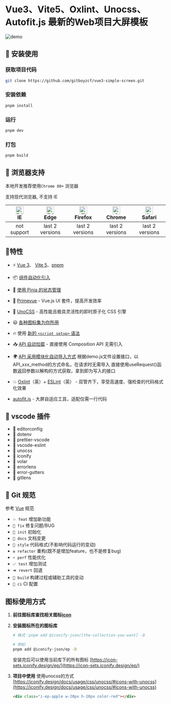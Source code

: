 # Vue3、Vite5、Oxlint、Unocss、Autofit.js 最新的Web项目大屏模板

![demo](https://github.com/gitboyzcf/vue3-simple-screen/blob/master/public/demo.gif)

## 🍭 安装使用

### 获取项目代码

```bash
git clone https://github.com/gitboyzcf/vue3-simple-screen.git
```

### 安装依赖

```sh
pnpm install
```

### 运行

```sh
pnpm dev
```

### 打包

```sh
pnpm build
```

## 🍩 浏览器支持

本地开发推荐使用`Chrome 80+` 浏览器

支持现代浏览器, 不支持 IE

| [<img src="https://raw.githubusercontent.com/alrra/browser-logos/master/src/edge/edge_48x48.png" alt=" Edge" width="24px" height="24px" />](http://godban.github.io/browsers-support-badges/)</br>IE | [<img src="https://raw.githubusercontent.com/alrra/browser-logos/master/src/edge/edge_48x48.png" alt=" Edge" width="24px" height="24px" />](http://godban.github.io/browsers-support-badges/)</br>Edge | [<img src="https://raw.githubusercontent.com/alrra/browser-logos/master/src/firefox/firefox_48x48.png" alt="Firefox" width="24px" height="24px" />](http://godban.github.io/browsers-support-badges/)</br>Firefox | [<img src="https://raw.githubusercontent.com/alrra/browser-logos/master/src/chrome/chrome_48x48.png" alt="Chrome" width="24px" height="24px" />](http://godban.github.io/browsers-support-badges/)</br>Chrome | [<img src="https://raw.githubusercontent.com/alrra/browser-logos/master/src/safari/safari_48x48.png" alt="Safari" width="24px" height="24px" />](http://godban.github.io/browsers-support-badges/)</br>Safari |
| :-: | :-: | :-: | :-: | :-: |
| not support | last 2 versions | last 2 versions | last 2 versions | last 2 versions |

## 🍻特性

- ⚡️ [Vue 3](https://github.com/vuejs/core)、 [Vite 5](https://vite.dev/)、[pnpm](https://pnpm.io/)

- 📦 [组件自动化引入](https://github.com/unplugin/unplugin-vue-components)

- 🍍 [使用 Pinia 的状态管理](https://pinia.vuejs.org)

- 🌈 [Primevue](https://primevue.org/) - Vue.js UI 套件，提高开发效率

- 🎨 [UnoCSS](https://github.com/unocss/unocss) - 高性能且极具灵活性的即时原子化 CSS 引擎

- 😃 [各种图标集为你所用](https://icon-sets.iconify.design/)

- 🔥 使用 [新的 `<script setup>` 语法](https://github.com/vuejs/rfcs/pull/227)

- 📥 [API 自动加载](https://github.com/unplugin/unplugin-auto-import) - 直接使用 Composition API 无需引入

- 🌍 [API 采用模块化自动导入方式](https://blog.csdn.net/qq_43775179/article/details/134811292) 根据demo.js文件设置接口，以API_xxx_method的方式命名，在请求时无需导入 直接使用useRequest()函数返回参数以解构的方式获取，拿到即为写入的接口

- 💥 [Oxlint](https://oxc.rs/docs/guide/usage/linter.html)（英）+ [ESLint](https://eslint.org/)（英） - 双管齐下，享受高速度、强检查的代码格式化效果
<!-- - 🐶 [husky](https://typicode.github.io/husky/zh/) + [lint-staged](https://github.com/lint-staged/lint-staged?tab=readme-ov-file#-lint-staged) - Git提交自动检测格式化代码，解放双手 -->
-  [autofit.js](https://github.com/Auto-Plugin/autofit.js) - 大屏自适应工具，适配仅需一行代码

## 🍺 vscode 插件

- 🍭 editorconfig
- 🍬 dotenv
- 🍿 prettier-vscode
- 🍪 vscode-eslint
- 🍺 unocss
- 🍦 iconify
- 🍰 volar
- 🎂 errorlens
- 🍧 error-gutters
- 🍼 gitlens

## 🍣 Git 规范

参考 [Vue](https://github.com/vuejs/vue/blob/dev/.github/COMMIT_CONVENTION.md) 规范

- `✨ feat` 增加新功能
- `🐛 fix` 修复问题/BUG
- `🎉 init` 初始化
- `📝 docs` 文档变更
- `💄 style` 代码格式(不影响代码运行的变动)
- `♻️ refactor` 重构(既不是增加feature，也不是修复bug)
- `⚡️ perf` 性能优化
- `✅ test` 增加测试
- `⏪️ revert` 回退
- `🚀‍ build` 构建过程或辅助工具的变动
- `👷 ci` CI 配置

## 图标使用方式

1. **前往图标库查找相关图标[icon](https://icon-sets.iconify.design/?category=General)**
2. **安装图标所在的图标库**

    ```sh
    # 格式：pnpm add @iconify-json/[the-collection-you-want] -D

    # 例如
    pnpm add @iconify-json/ep -D
    ```

    安装完后可以使用当前库下的所有图标
    [https://icon-sets.iconify.design/ep/](https://icon-sets.iconify.design/ep/)
3. **项目中使用**
    使用unocss的方式[https://iconify.design/docs/usage/css/unocss/#icons-with-unocss](https://iconify.design/docs/usage/css/unocss/#icons-with-unocss)

    ```html
    <div class="i-ep-apple w-20px h-20px color-red"></div>
    ```
